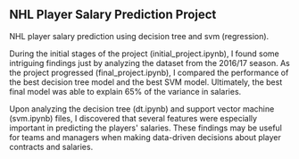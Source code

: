 ## **NHL Player Salary Prediction Project**

NHL player salary prediction using decision tree and svm (regression).

During the initial stages of the project (initial_project.ipynb), I found some intriguing findings just by analyzing the dataset from the 2016/17 season. As the project progressed (final_project.ipynb), I compared the performance of the best decision tree model and the best SVM model. Ultimately, the best final model was able to explain 65% of the variance in salaries.

Upon analyzing the decision tree (dt.ipynb) and support vector machine (svm.ipynb) files, I discovered that several features were especially important in predicting the players' salaries. These findings may be useful for teams and managers when making data-driven decisions about player contracts and salaries.
